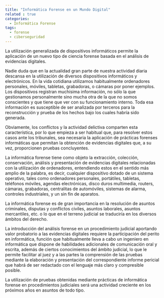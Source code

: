 ```yaml
---
title: "Informática Forense en un Mundo Digital"
related : true
categories:
  - Informática Forense
tags: 
  - forense
  - ciberseguridad
---
```


La utilización generalizada de dispositivos informáticos permite la aplicación
de un nuevo tipo de ciencia forense basada en el análisis de evidencias
digitales.

Nadie duda que en la actualidad gran parte de nuestra actividad diaria descansa
en la utilización de diversos dispositivos informáticos y electrónicos. En la
vida cotidiana utilizamos habitualmente ordenadores personales, móviles,
tabletas, grabadoras, o cámaras por poner ejemplos. Los dispositivos registran
muchísima información, no sólo la que gestionamos personalmente sino mucha otra
de la que no somos conscientes y que tiene que ver con su funcionamiento
interno. Toda esa información es susceptible de ser analizada por terceros para
la reconstrucción y prueba de los hechos bajo los cuales habría sido generada.

Obviamente, los conflictos y la actividad delictiva comparten esta
característica, por lo que empieza a ser habitual que, para resolver estos casos
ante los tribunales, sea necesaria la aplicación de prácticas forenses
informáticas que permitan la obtención de evidencias digitales que, a su vez,
proporcionen pruebas concluyentes.

La informática forense tiene como objeto la extracción, colección, conservación,
análisis y presentación de evidencias digitales relacionadas con la utilización
de ordenadores, entendiendo estos en el sentido más amplio de la palabra, es
decir, cualquier dispositivo dotado de un sistema operativo, tales como
ordenadores personales, portátiles, tabletas, teléfonos móviles, agendas
electrónicas, disco duros multimedia, routers, cámaras, grabadoras, centralitas
de automóviles, sistemas de alarma, controles industriales, y un sin fin de
aparatos.

La informática forense es de gran importancia en la resolución de asuntos
criminales, disputas y conflictos civiles, asuntos laborales, asuntos
mercantiles, etc. o lo que en el terreno judicial se traduciría en los diversos
ámbitos del derecho.

La introducción del análisis forense en un procedimiento judicial aportando
valor probatorio a las evidencias digitales requiere la participación del perito
en informática, función que habitualmente lleva a cabo un ingeniero en
informática que dispone de habilidades adicionales de comunicación oral y
escrita, además de ciertos conocimientos del ámbito judicial, lo que le permite
facilitar al juez y a las partes la comprensión de las pruebas mediante la
elaboración y presentación del correspondiente informe pericial que habrá de ser
redactado con el lenguaje más claro y compresible posible.

La utilización de pruebas obtenidas mediante prácticas de informática forense en
procedimientos judiciales será una actividad creciente en los próximos años en
asuntos de todo tipo.

